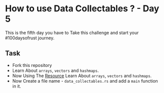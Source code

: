 # How to use Data Collectables ? - Day 5

This is the fifth day you have to Take this challenge and start your #100daysofrust journey.

## Task

- Fork this repository
- Learn About `arrays`, `vectors` and `hashmaps`.
- Now Using The [Resource](https://doc.rust-lang.org/book/ch08-00-common-collections.html) Learn About `arrays`, `vectors` and `hashmaps`.
- Now Create a file name - `data_collectables.rs` and add a `main` function in it.